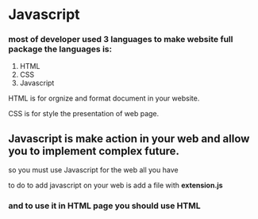 # Javascript
### most of developer used 3 languages to make website full package the languages is:

1. HTML
2. CSS
3. Javascript

HTML is for orgnize and format document in your website.

CSS is for style the presentation of web page.

Javascript is make action in your web and allow you to implement complex future.
------------------------------------------------------------------------
 so you must use Javascript for the web all you have

 to do to add javascript on your web is add a file with **extension.js**

### and to use it in HTML page you should use HTML <script> element to pair it